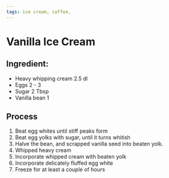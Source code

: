 ```yaml
---
tags: ice cream, coffee, 
---
```


# Vanilla Ice Cream

## Ingredient:
- Heavy whipping cream  2.5 dl
- Eggs                  2 - 3 
- Sugar                 2    Tbsp
- Vanilla bean          1

## Process
1. Beat egg whites until stiff peaks form
2. Beat egg yolks with sugar, until it turns whitish
3. Halve the bean, and scrapped vanilla seed into beaten yolk.
4. Whipped heavy cream
5. Incorporate whipped cream with beaten yolk
6. Incorporate delicately fluffed egg white
7. Freeze for at least a couple of hours

